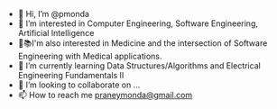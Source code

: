 - 👋 Hi, I’m @pmonda
- 👀 I’m interested in Computer Engineering, Software Engineering, Artificial Intelligence
- 💊📚I'm also interested in Medicine and the intersection of Software Engineering with Medical applications.
- 🌱 I’m currently learning Data Structures/Algorithms and Electrical Engineering Fundamentals II
- 💞️ I’m looking to collaborate on ...
- 📫 How to reach me praneymonda@gmail.com

<!---
pmonda/pmonda is a ✨ special ✨ repository because its `README.md` (this file) appears on your GitHub profile.
You can click the Preview link to take a look at your changes.
--->
